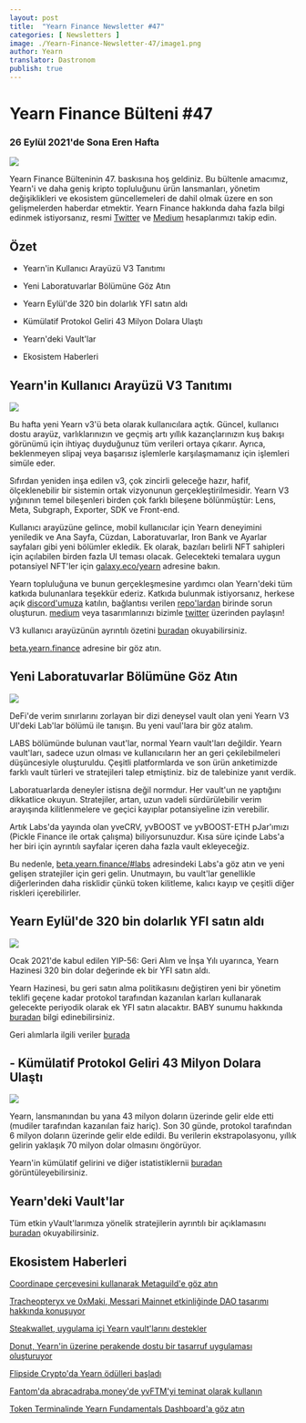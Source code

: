 ```yaml
---
layout: post
title:  "Yearn Finance Newsletter #47"
categories: [ Newsletters ]
image: ./Yearn-Finance-Newsletter-47/image1.png
author: Yearn
translator: Dastronom
publish: true
---
```


# Yearn Finance Bülteni #47

### 26 Eylül 2021'de Sona Eren Hafta

![](image1.png)

Yearn Finance Bülteninin 47. baskısına hoş geldiniz. Bu bültenle amacımız, Yearn'i ve daha geniş kripto topluluğunu ürün lansmanları, yönetim değişiklikleri ve ekosistem güncellemeleri de dahil olmak üzere en son gelişmelerden haberdar etmektir. Yearn Finance hakkında daha fazla bilgi edinmek istiyorsanız, resmi [Twitter](https://twitter.com/iearnfinance) ve [Medium](https://medium.com/iearn) hesaplarımızı takip edin.

## **Özet**

-   Yearn'in Kullanıcı Arayüzü V3 Tanıtımı

-   Yeni Laboratuvarlar Bölümüne Göz Atın

-   Yearn Eylül'de 320 bin dolarlık YFI satın aldı

-   Kümülatif Protokol Geliri 43 Milyon Dolara Ulaştı

-   Yearn'deki Vault'lar

-   Ekosistem Haberleri


## Yearn'in Kullanıcı Arayüzü V3 Tanıtımı

![](image2.png)

Bu hafta yeni Yearn v3'ü beta olarak kullanıcılara açtık. Güncel, kullanıcı dostu arayüz, varlıklarınızın ve geçmiş artı yıllık kazançlarınızın kuş bakışı görünümü için ihtiyaç duyduğunuz tüm verileri ortaya çıkarır. Ayrıca, beklenmeyen slipaj veya başarısız işlemlerle karşılaşmamanız için işlemleri simüle eder.

Sıfırdan yeniden inşa edilen v3, çok zincirli geleceğe hazır, hafif, ölçeklenebilir bir sistemin ortak vizyonunun gerçekleştirilmesidir. Yearn V3 yığınının temel bileşenleri birden çok farklı bileşene bölünmüştür: Lens, Meta, Subgraph, Exporter, SDK ve Front-end.

Kullanıcı arayüzüne gelince, mobil kullanıcılar için Yearn deneyimini yeniledik ve Ana Sayfa, Cüzdan, Laboratuvarlar, Iron Bank ve Ayarlar sayfaları gibi yeni bölümler ekledik. Ek olarak, bazıları belirli NFT sahipleri için açılabilen birden fazla UI teması olacak. Gelecekteki temalara uygun potansiyel NFT'ler için [galaxy.eco/yearn](https://galaxy.eco/yearn) adresine bakın.

Yearn topluluğuna ve bunun gerçekleşmesine yardımcı olan Yearn'deki tüm katkıda bulunanlara teşekkür ederiz. Katkıda bulunmak istiyorsanız, herkese açık [discord'umuza](https://discord.gg/8rF374XkXy) katılın, bağlantısı verilen [repo'lardan](https://github.com/yearn) birinde sorun oluşturun. [medium](https://medium.com/iearn/yearn-ui-v3-0-a194355bdb1f) veya tasarımlarınızı bizimle [twitter](https://twitter.com/iearnfinance) üzerinden paylaşın!

V3 kullanıcı arayüzünün ayrıntılı özetini [buradan](https://medium.com/iearn/yearn-ui-v3-0-a194355bdb1f) okuyabilirsiniz.

[beta.yearn.finance](https://beta.yearn.finance/) adresine bir göz atın.

## Yeni Laboratuvarlar Bölümüne Göz Atın

![](image3.png)

DeFi'de verim sınırlarını zorlayan bir dizi deneysel vault olan yeni Yearn V3 UI'deki Lab'lar bölümü ile tanışın. Bu yeni vaul'lara bir göz atalım.

LABS bölümünde bulunan vaut'lar, normal Yearn vault'ları değildir. Yearn vault'ları, sadece uzun olması ve kullanıcıların her an geri çekilebilmeleri düşüncesiyle oluşturuldu. Çeşitli platformlarda ve son ürün anketimizde farklı vault türleri ve stratejileri talep etmiştiniz. biz de talebinize yanıt verdik.

Laboratuarlarda deneyler istisna değil normdur. Her vault'un ne yaptığını dikkatlice okuyun. Stratejiler, artan, uzun vadeli sürdürülebilir verim arayışında kilitlenmelere ve geçici kayıplar potansiyeline izin verebilir.

Artık Labs'da yayında olan yveCRV, yvBOOST ve yvBOOST-ETH pJar'ımızı (Pickle Finance ile ortak çalışma) biliyorsunuzdur. Kısa süre içinde Labs'a her biri için ayrıntılı sayfalar içeren daha fazla vault ekleyeceğiz.

Bu nedenle, [beta.yearn.finance/#labs](https://beta.yearn.finance/#/labs) adresindeki Labs'a göz atın ve yeni gelişen stratejiler için geri gelin. Unutmayın, bu vault'lar genellikle diğerlerinden daha risklidir çünkü token kilitleme, kalıcı kayıp ve çeşitli diğer riskleri içerebilirler.

## Yearn Eylül'de 320 bin dolarlık YFI satın aldı

![](image4.png)

Ocak 2021'de kabul edilen YIP-56: Geri Alım ve İnşa Yılı uyarınca, Yearn Hazinesi 320 bin dolar değerinde ek bir YFI satın aldı.

Yearn Hazinesi, bu geri satın alma politikasını değiştiren yeni bir yönetim teklifi geçene kadar protokol tarafından kazanılan karları kullanarak gelecekte periyodik olarak ek YFI satın alacaktır. BABY sunumu hakkında [buradan](https://snapshot.org/#/yearn/proposal/Qmb6gBzjvgLMazSrQQGVcjutLNdkVyM2Lh6yckMzdoaHWZ) bilgi edinebilirsiniz.

Geri alımlarla ilgili veriler [burada](https://www.yfistats.com/financials/YFIBuybacks.html)

## - Kümülatif Protokol Geliri 43 Milyon Dolara Ulaştı

![](image5.png)

Yearn, lansmanından bu yana 43 milyon doların üzerinde gelir elde etti (mudiler tarafından kazanılan faiz hariç). Son 30 günde, protokol tarafından 6 milyon doların üzerinde gelir elde edildi. Bu verilerin ekstrapolasyonu, yıllık gelirin yaklaşık 70 milyon dolar olmasını öngörüyor.

Yearn'in kümülatif gelirini ve diğer istatistiklernii [buradan](https://www.yfistats.com/) görüntüleyebilirsiniz.

## Yearn'deki Vault'lar

Tüm etkin yVault'larımıza yönelik stratejilerin ayrıntılı bir açıklamasını [buradan](https://medium.com/yearn-state-of-the-vaults/the-vaults-at-yearn-9237905ffed3) okuyabilirsiniz.

## Ekosistem Haberleri

[Coordinape çerçevesini kullanarak Metaguild'e göz atın](https://twitter.com/metaguildcom/status/1440368717888557068)

[Tracheopteryx ve 0xMaki, Messari Mainnet etkinliğinde DAO tasarımı hakkında konuşuyor](https://twitter.com/MessariCrypto/status/1440412651457110020)

[Steakwallet, uygulama içi Yearn vault'larını destekler](https://twitter.com/steakwallet/status/1440734147194994694)

[Donut, Yearn'in üzerine perakende dostu bir tasarruf uygulaması oluşturuyor](https://twitter.com/bantg/status/1438680337735987209)

[Flipside Crypto'da Yearn ödülleri başladı](https://twitter.com/flipsidecrypto/status/1438613782507446273)

[Fantom'da abracadraba.money'de yvFTM'yi teminat olarak kullanın](https://twitter.com/MIM_Spell/status/1441912161001820161?s=20)

[Token Terminalinde Yearn Fundamentals Dashboard'a göz atın](https://twitter.com/iearnfinance/status/1441179921523507200)
